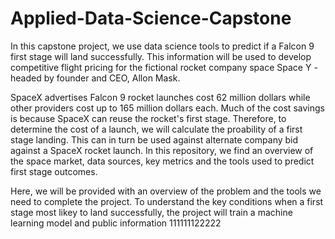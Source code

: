 # Applied-Data-Science-Capstone
In this capstone project, we use data science tools to predict if a Falcon 9 first stage will land successfully. This information will be used to develop competitive flight pricing for the fictional rocket company space Space Y - headed by founder and CEO, Allon Mask.

SpaceX advertises Falcon 9 rocket launches cost 62 million dollars while other providers cost up to 165 million dollars each. Much of the cost savings is because SpaceX can reuse the rocket's first stage. Therefore, to determine the cost of a launch, we will calculate the proability of a first stage landing. This can in turn be used against alternate company bid against a SpaceX rocket launch. In this repository, we find an overview of the space market, data sources, key metrics and the tools used to predict first stage outcomes.

Here, we will be provided with an overview of the problem and the tools we need to complete the project.
To understand the key conditions when a first stage most likey to land successfully, the project will train a machine learning model and public information
111111122222
